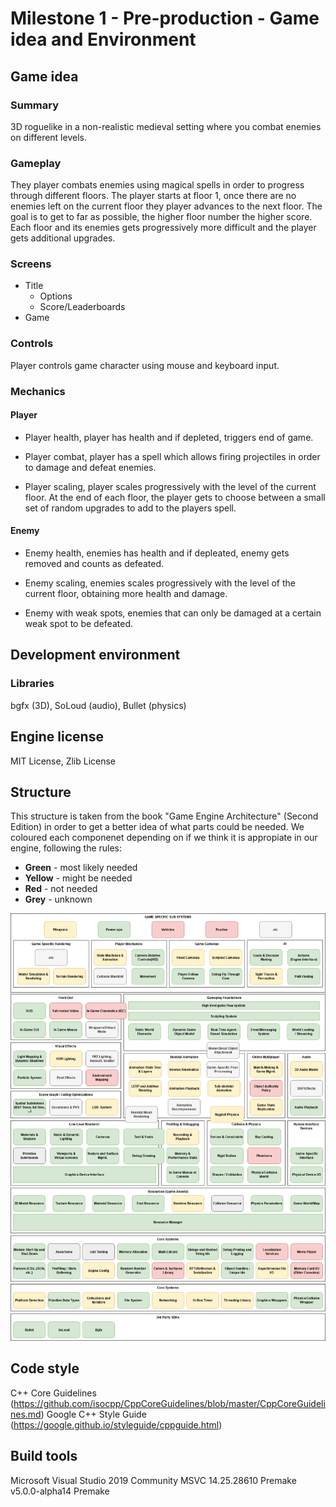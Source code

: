 # Milestone 1 - Pre-production - Game idea and Environment
## Game idea
### Summary
3D roguelike in a non-realistic medieval setting where you combat enemies on different levels.
### Gameplay
They player combats enemies using magical spells in order to progress through different floors. The player starts at floor 1, once there are no enemies left on the current floor they player advances to the next floor. The goal is to get to far as possible, the higher floor number the higher score. Each floor and its enemies gets progressively more difficult and the player gets additional upgrades.
### Screens
* Title
	* Options
	* Score/Leaderboards
* Game
### Controls
Player controls game character using mouse and keyboard input.
### Mechanics
#### Player
* Player health, player has health and if depleted, triggers end of game.

* Player combat, player has a spell which allows firing projectiles in order to damage and defeat enemies.

* Player scaling, player scales progressively with the level of the current floor. At the end of each floor, the player gets to choose between a small set of random upgrades to add to the players spell.
#### Enemy
* Enemy health, enemies has health and if depleated, enemy gets removed and counts as defeated.

* Enemy scaling, enemies scales progressively with the level of the current floor, obtaining more health and damage.

* Enemy with weak spots, enemies that can only be damaged at a certain weak spot to be defeated.
## Development environment
### Libraries
bgfx (3D), SoLoud (audio), Bullet (physics)
## Engine license
MIT License, Zlib License
## Structure
This structure is taken from the book "Game Engine Architecture" (Second Edition) in order to get a better idea of what parts could be needed. We coloured each componenet depending on if we think it is appropiate in our engine, following the rules:
* **Green** - most likely needed
* **Yellow** - might be needed
* **Red** - not needed
* **Grey** - unknown

![Group B engine structure](Group-B-structure.png)
## Code style
C++ Core Guidelines (https://github.com/isocpp/CppCoreGuidelines/blob/master/CppCoreGuidelines.md)
Google C++ Style Guide (https://google.github.io/styleguide/cppguide.html)
## Build tools
Microsoft Visual Studio 2019 Community MSVC 14.25.28610
Premake v5.0.0-alpha14
Premake
